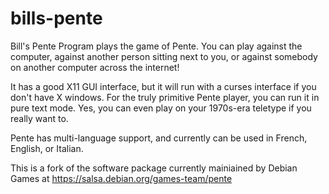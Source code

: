 # bills-pente

Bill's Pente Program plays the game of Pente. You can play against the computer, against another person sitting next to you, or against somebody on another computer across the internet!

It has a good X11 GUI interface, but it will run with a curses interface if you don't have X windows. For the truly primitive Pente player, you can run it in pure text mode. Yes, you can even play on your 1970s-era teletype if you really want to.

Pente has multi-language support, and currently can be used in French, English, or Italian. 

This is a fork of the software package currently mainiained by Debian Games at https://salsa.debian.org/games-team/pente
